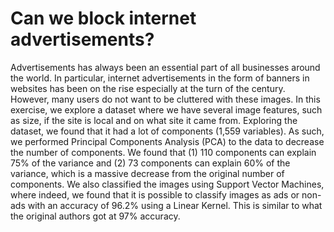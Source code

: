 # Can we block internet advertisements?

Advertisements has always been an essential part of all businesses around the world. In particular,
internet advertisements in the form of banners in websites has been on the rise especially at the turn
of the century. However, many users do not want to be cluttered with these images. In this exercise,
we explore a dataset where we have several image features, such as size, if the site is local and on what
site it came from. Exploring the dataset, we found that it had a lot of components (1,559 variables).
As such, we performed Principal Components Analysis (PCA) to the data to decrease the number of
components. We found that (1) 110 components can explain 75% of the variance and (2) 73 components
can explain 60% of the variance, which is a massive decrease from the original number of components.
We also classified the images using Support Vector Machines, where indeed, we found that it is possible
to classify images as ads or non-ads with an accuracy of 96.2% using a Linear Kernel. This is similar to
what the original authors got at 97% accuracy.
